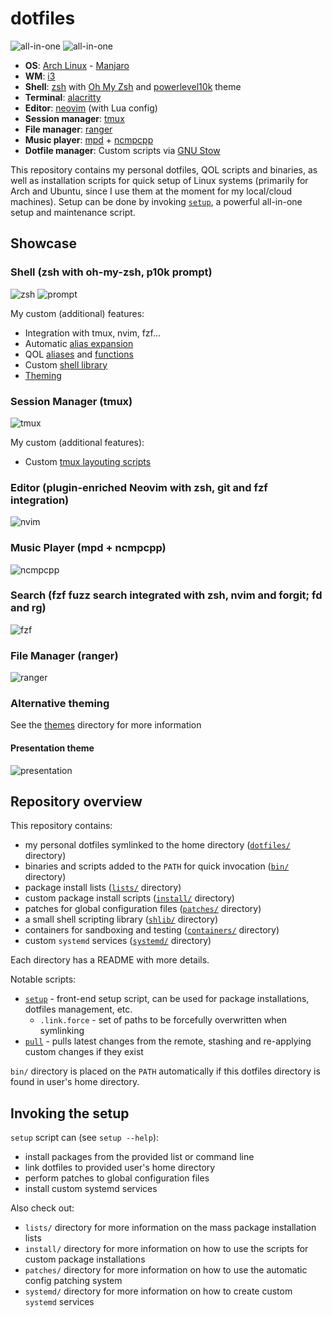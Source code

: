 # dotfiles

![all-in-one](screenshots/desktop.png)
![all-in-one](screenshots/all-in-one.png)

- **OS**: [Arch Linux](https://archlinux.org/) - [Manjaro](https://manjaro.org/)
- **WM**: [i3](https://i3wm.org/)
- **Shell**: [zsh](https://www.zsh.org/) with [Oh My Zsh](https://ohmyz.sh/) and [powerlevel10k](https://github.com/romkatv/powerlevel10k) theme
- **Terminal**: [alacritty](https://github.com/alacritty/alacritty)
- **Editor**: [neovim](https://neovim.io/) (with Lua config)
- **Session manager**: [tmux](https://github.com/tmux/tmux/wiki)
- **File manager**: [ranger](https://github.com/ranger/ranger)
- **Music player**: [mpd](https://www.musicpd.org/) + [ncmpcpp](https://github.com/ncmpcpp/ncmpcpp)
- **Dotfile manager**: Custom scripts via [GNU Stow](https://www.gnu.org/software/stow/)

This repository contains my personal dotfiles, QOL scripts and binaries, as well as installation scripts for quick setup of Linux systems (primarily for Arch and Ubuntu, since I use them at the moment for my local/cloud machines). Setup can be done by invoking [`setup`](setup), a powerful all-in-one setup and maintenance script. 


## Showcase

### Shell (zsh with oh-my-zsh, p10k prompt)
![zsh](screenshots/zsh.png)
![prompt](screenshots/prompt.png)

My custom (additional) features:
- Integration with tmux, nvim, fzf...
- Automatic [alias expansion](dotfiles/.zshrc)
- QOL [aliases](dotfiles/aliases) and [functions](bin)
- Custom [shell library](shlib)
- [Theming](dotfiles/themes)

### Session Manager (tmux)
![tmux](screenshots/tmux.png)

My custom (additional features):
- Custom [tmux layouting scripts](bin/tx)

### Editor (plugin-enriched Neovim with zsh, git and fzf integration)
![nvim](screenshots/nvim.png)

### Music Player (mpd + ncmpcpp)
![ncmpcpp](screenshots/ncmpcpp.png)

### Search (fzf fuzz search integrated with zsh, nvim and forgit; fd and rg)
![fzf](screenshots/fzf.png)

### File Manager (ranger)
![ranger](screenshots/ranger.png)

### Alternative theming
See the [themes](dotfiles/themes) directory for more information

#### Presentation theme
![presentation](screenshots/theming.png)


## Repository overview

This repository contains:
- my personal dotfiles symlinked to the home directory ([`dotfiles/`](dotfiles) directory)
- binaries and scripts added to the `PATH` for quick invocation ([`bin/`](bin) directory)
- package install lists ([`lists/`](lists) directory)
- custom package install scripts ([`install/`](install) directory)
- patches for global configuration files ([`patches/`](patches) directory)
- a small shell scripting library ([`shlib/`](shlib) directory)
- containers for sandboxing and testing ([`containers/`](containers) directory)
- custom `systemd` services ([`systemd/`](systemd) directory)

Each directory has a README with more details.

Notable scripts:
- [`setup`](setup) - front-end setup script, can be used for package installations, dotfiles management, etc.
    - `.link.force` - set of paths to be forcefully overwritten when symlinking
- [`pull`](pull) - pulls latest changes from the remote, stashing and re-applying custom changes if they exist

`bin/` directory is placed on the `PATH` automatically if this dotfiles directory is found in user's home directory.


## Invoking the setup

`setup` script can (see `setup --help`):
- install packages from the provided list or command line
- link dotfiles to provided user's home directory
- perform patches to global configuration files
- install custom systemd services

Also check out:
- `lists/` directory for more information on the mass package installation lists
- `install/` directory for more information on how to use the scripts for custom package installations
- `patches/` directory for more information on how to use the automatic config patching system
- `systemd/` directory for more information on how to create custom `systemd` services

